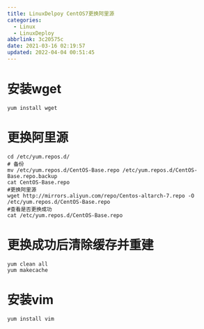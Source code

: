 ```yaml
---
title: LinuxDelpoy CentOS7更换阿里源
categories: 
  - Linux
  - LinuxDeploy
abbrlink: 3c20575c
date: 2021-03-16 02:19:57
updated: 2022-04-04 00:51:45
---
```

# 安装wget
```shell
yum install wget
```
# 更换阿里源
```shell
cd /etc/yum.repos.d/
# 备份
mv /etc/yum.repos.d/CentOS-Base.repo /etc/yum.repos.d/CentOS-Base.repo.backup
cat CentOS-Base.repo
#更换阿里源
wget http://mirrors.aliyun.com/repo/Centos-altarch-7.repo -O /etc/yum.repos.d/CentOS-Base.repo
#查看是否更换成功
cat /etc/yum.repos.d/CentOS-Base.repo
```
# 更换成功后清除缓存并重建
```shell
yum clean all
yum makecache
```
# 安装vim
```shell
yum install vim
```
